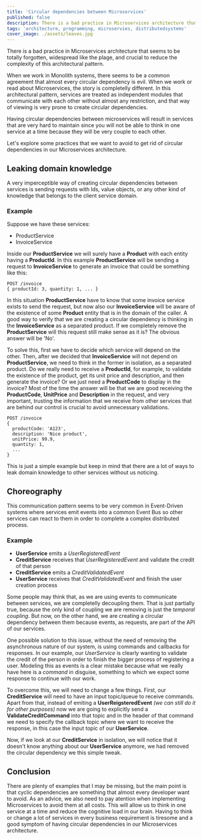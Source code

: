 ```yaml
---
title: 'Circular dependencies between Microservices'
published: false
description: There is a bad practice in Microservices architecture that seems to be totally forgotten
tags: 'architecture, programming, microservies, distributedsystems'
cover_image: ./assets/leaves.jpg
---
```


There is a bad practice in Microservices architecture that seems to be totally forgotten, widespread like the plage, and crucial to reduce the complexity of this architectural pattern.

When we work in Monolith systems, there seems to be a common agreement that almost every circular dependency is evil. When we work or read about Microservices, the story is completelly different. In this architectural pattern, services are treated as independent modules that communicate with each other without almost any restriction, and that way of viewing is very prone to create circular dependencies.

Having circular dependencies between microservices will result in  services that are very hard to maintain since you will not be able to think in one service at a time because they will be very couple to each other.

Let's explore some practices that we want to avoid to get rid of circular dependencies in our Microservices architecture.

## Leaking domain knowledge

A very imperceptible way of creating circular dependencies between services is sending requests with Ids, value objects, or any other kind of knowledge that belongs to the client service domain.

### Example

Suppose we have these services:

- ProductService
- InvoiceService

Inside our **ProductService** we will surely have a **Product** with each entity having a **ProductId**. In this example **ProductService** will be sending a request to **InvoiceService** to generate an invoice that could be something like this:

```text
POST /invoice
{ productId: 3, quantity: 1, ... }
```

In this situation **ProductService** have to know that some invoice service exists to send the request, but now also our **InvoiceService** will be aware of the existence of some **Product** entity that is in the domain of the caller. A good way to verify that we are creating a circular dependency is thinking in the **InvoiceService** as a separated product. If we completely remove the **ProductService** will this request still make sense as it is? The obvious answer will be 'No'.

To solve this, first we have to decide which service will depend on the other. Then, after we decided that **InvoiceService** will not depend on **ProductService**, we need to think in the former in isolation, as a separated product. Do we really need to receive a **ProductId**, for example, to validate the existence of the product, get its unit price and description, and then generate the invoice? Or we just need a **ProductCode** to display in the invoice? Most of the time the answer will be that we are good receiving the **ProductCode**, **UnitPrice** and **Description** in the request, and very important, trusting the information that we receive from other services that are behind our control is crucial to avoid unnecessary validations.

```text
POST /invoice
{
  productCode: 'A123',
  description: 'Nice product',
  unitPrice: 99.9,
  quantity: 1,
  ...
}
```

This is just a simple example but keep in mind that there are a lot of ways to leak domain knowledge to other services without us noticing.

## Choreography

This communication pattern seems to be very common in Event-Driven systems where services emit events into a common Event Bus so other services can react to them in order to complete a complex distributed process.

### Example

- **UserService** emits a *UserRegisteredEvent*
- **CreditService** receives that *UserRegisteredEvent* and validate the credit of that person
- **CreditService** emits a *CreditValidatedEvent*
- **UserService** receives that *CreditValidatedEvent* and finish the user creation process

Some people may think that, as we are using events to communicate between services, we are completelly decoupling them. That is just partially true, because the only kind of coupling we are removing is just the _temporal coupling_. But now, on the other hand, we are creating a circular dependency between them because events, as requests, are part of the API of our services.

One possible solution to this issue, without the need of removing the asynchronous nature of our system, is using commands and callbacks for responses. In our example, our *UserService* is clearly wanting to validate the credit of the person in order to finish the bigger process of registering a user. Modeling this as events is a clear mistake because what we really have here is a _command_ in disguise, something to which we expect some response to continue with our work.

To overcome this, we will need to change a few things. First, our **CreditService** will need to have an input topic/queue to receive commands. Apart from that, instead of emiting a **UserReigsteredEvent** *(we can still do it for other purposes)* now we are going to explicitly send a **ValidateCreditCommand** into that topic and in the header of that command we need to specify the callback topic where we want to receive the response, in this case the input topic of our **UserService**.

Now, if we look at our **CreditService** in isolation, we will notice that it doesn't know anything about our **UserService** anymore, we had removed the circular dependency we this simple tweak.

## Conclusion

There are plenty of examples that I may be missing, but the main point is that cyclic dependencies are something that almost every developer want to avoid. As an advice, we also need to pay atention when implementing Microservices to avoid them at all costs. This will allow us to think in one service at a time and reduce the cognitive load in our brain. Having to think or change a lot of services in every business requirement is tiresome and a good symptom of having circular dependencies in our Microservices architecture.
